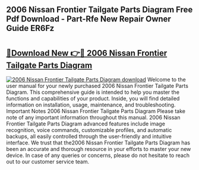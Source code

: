 ## 2006 Nissan Frontier Tailgate Parts Diagram Free Pdf Download - Part-Rfe New Repair Owner Guide ER6Fz

# <h2><a href="http://dfrtpx.blite.top/?on=2006+Nissan+Frontier+Tailgate+Parts+Diagram">🔗Download New 👉🔴 2006 Nissan Frontier Tailgate Parts Diagram</a></h2>

[![2006 Nissan Frontier Tailgate Parts Diagram download](https://i.imgur.com/lujVjoI.png)](http://dfrtpx.blite.top/?on=2006+Nissan+Frontier+Tailgate+Parts+Diagram)
Welcome to the user manual for your newly purchased 2006 Nissan Frontier Tailgate Parts Diagram. This comprehensive guide is intended to help you master the functions and capabilities of your product. Inside, you will find detailed information on installation, usage, maintenance, and troubleshooting. Important Notes 2006 Nissan Frontier Tailgate Parts Diagram Please take note of any important information throughout this manual. 2006 Nissan Frontier Tailgate Parts Diagram advanced features include image recognition, voice commands, customizable profiles, and automatic backups, all easily controlled through the user-friendly and intuitive interface. We trust that the2006 Nissan Frontier Tailgate Parts Diagram has been an accurate and thorough resource in your efforts to master your new device. In case of any queries or concerns, please do not hesitate to reach out to our customer service team.
